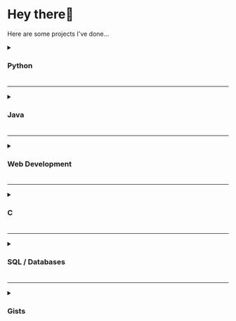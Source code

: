 # Hey there👋
Here are some projects I've done...

<details><summary><h3>Python<h3></summary>

- [SaleSights](https://github.com/ronan-s1/SaleSights) (WIP)
- [Sentiment Analysis Application](https://github.com/ronan-s1/Django-Sentiment-Analysis-Application)
- [ID Card Authorisation Program](https://github.com/ronan-s1/ID-Card-Authorisation)
- [Multi Layer Neural Networks](https://github.com/ronan-s1/Multi-Layer-Neural-Networks)
- [Anonalyse GPT](https://github.com/ronan-s1/Anonalyse-GPT)
- [Anonymise Script](https://github.com/ronan-s1/Anonymise-Script)
- [Weather Bot++](https://github.com/ronan-s1/Weather-Bot) (currently down 😢)
- [Buyer Seller System](https://github.com/ronan-s1/buyer_seller_system)
- [GeoDjango PWA Landmark Application](https://github.com/ronan-s1/geojango_tutorial)
  
</details>

<hr>
  
<details><summary><h3>Java<h3></summary>
  
- [Team Management System](https://github.com/ronan-s1/Team-Management-System)
- [Music Visualization Project](https://github.com/ronan-s1/Music-Visualization-Project)
- [FindIt! A Lost and Found app](https://github.com/ronan-s1/Find-It)

</details>

<hr>
  
<details><summary><h3>Web Development<h3></summary>

- [Skillko Wesbite](https://about.skillko.com/)
- [Library Management System CRUD Application](https://github.com/ronan-s1/Library-Management-System-CRUD-app)
- [Hang Man Game](https://github.com/ronan-s1/hangman-game-JS)
- [List Application](https://github.com/ronan-s1/Shopping-List-Application)

</details> 

<hr>
  
<details><summary><h3>C<h3></summary>

- [Code Security Authenitication](https://github.com/ronan-s1/Code-Security-Authenitication)

</details> 

<hr>

<details><summary><h3>SQL / Databases<h3></summary>

- [Relational Creche Database](https://github.com/ronan-s1/Relational-Creche-Database)
- [Diamond Prices MongoDB](https://github.com/ronan-s1/Diamond-Prices-MongoDB)

</details>

<hr>

<details><summary><h3>Gists<h3></summary>

- [Eucilids Algorithim Calculator](https://gist.github.com/ronan-s1/22843982f20232e00c31a425b3321d56)
- [CSV Combiner Program](https://gist.github.com/ronan-s1/ce7119fb781bc16a1c3f61c45dccefc4)
- [Input Validation Gist](https://gist.github.com/ronan-s1/6736559e993aaf7e639a8415add9f8b5)

</details>
